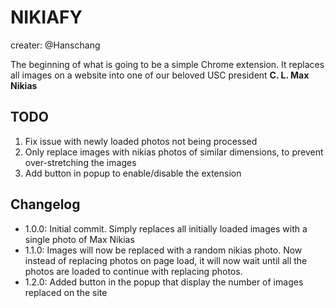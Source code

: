 NIKIAFY
===
creater: @Hanschang

The beginning of what is going to be a simple Chrome extension.
It replaces all images on a website into one of our beloved USC president
<b>C. L. Max Nikias</b>

TODO
---
1. Fix issue with newly loaded photos not being processed
2. Only replace images with nikias photos of similar dimensions, to prevent over-stretching the images
3. Add button in popup to enable/disable the extension

Changelog
---
* 1.0.0: Initial commit. Simply replaces all initially loaded images with a single photo of Max Nikias
* 1.1.0: Images will now be replaced with a random nikias photo. Now instead of replacing photos on page load, it will now wait until all the photos are loaded to continue with replacing photos.
* 1.2.0: Added button in the popup that display the number of images replaced on the site